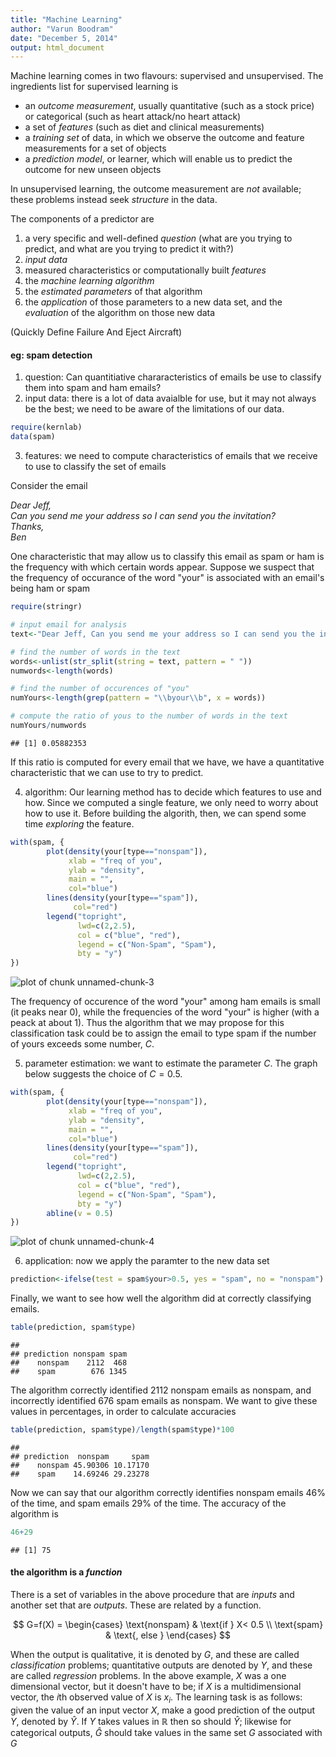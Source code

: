 ```yaml
---
title: "Machine Learning"
author: "Varun Boodram"
date: "December 5, 2014"
output: html_document
---
```


Machine learning comes in two flavours: supervised and unsupervised. The ingredients list for supervised learning is

* an _outcome measurement_, usually quantitative (such as a stock price) or
categorical (such as heart attack/no heart attack)
* a set of _features_ (such as diet and clinical measurements)
* a _training set_ of data, in which we observe the outcome and feature measurements for a set of objects 
* a _prediction model_, or learner, which will enable us to predict the outcome
for new unseen objects

In unsupervised learning, the outcome measurement are *not* available; these problems instead seek _structure_ in the data. 

The components of a predictor are 

1. a very specific and well-defined *question* (what are you trying to predict, and what are you trying to predict it with?)
2. *input data* 
3. measured characteristics or computationally built *features*
4. the *machine learning algorithm*
5. the *estimated parameters* of that algorithm
6. the *application* of those parameters to a new data set, and the *evaluation* of the algorithm on those new data

(Quickly Define Failure And Eject Aircraft)

#### eg: spam detection

1. question: Can quantitiative chararacteristics of emails be use to classify them into spam and ham emails?
2. input data: there is a lot of data avaialble for use, but it may not always be the best; we need to be aware of the limitations of our data. 


```r
require(kernlab)
data(spam)
```

3. features: we need to compute characteristics of emails that we receive to use to classify the set of emails 

Consider the email

_Dear Jeff,  
Can you send me your address so I can send you the invitation?  
Thanks,  
Ben_

One characteristic that may allow us to classify this email as spam or ham is the frequency with which certain words appear. Suppose we suspect that the frequency of occurance of the word "your" is associated with an email's being ham or spam


```r
require(stringr)

# input email for analysis
text<-"Dear Jeff, Can you send me your address so I can send you the invitation? Thanks, Ben"

# find the number of words in the text
words<-unlist(str_split(string = text, pattern = " "))
numwords<-length(words)

# find the number of occurences of "you"
numYours<-length(grep(pattern = "\\byour\\b", x = words))

# compute the ratio of yous to the number of words in the text
numYours/numwords
```

```
## [1] 0.05882353
```

If this ratio is computed for every email that we have, we have a quantitative characteristic that we can use to try to predict. 

4. algorithm: Our learning method has to decide which features to use and how. Since we computed a single feature, we only need to worry about how to use it. Before building the algorith, then, we can spend some time *exploring* the feature. 


```r
with(spam, {
        plot(density(your[type=="nonspam"]), 
             xlab = "freq of you", 
             ylab = "density", 
             main = "", 
             col="blue")
        lines(density(your[type=="spam"]), 
              col="red")
        legend("topright", 
               lwd=c(2,2.5), 
               col = c("blue", "red"), 
               legend = c("Non-Spam", "Spam"), 
               bty = "y")
})
```

![plot of chunk unnamed-chunk-3](figure/unnamed-chunk-3-1.png) 

The frequency of occurence of the word "your" among ham emails is small (it peaks near 0), while the frequencies of the word "your" is higher (with a peack at about 1). Thus the algorithm that we may propose for this classification task could be to assign the email to type spam if the number of yours exceeds some number, $C$.

5. parameter estimation: we want to estimate the parameter $C$. The graph below suggests the choice of $C=0.5$.

```r
with(spam, {
        plot(density(your[type=="nonspam"]), 
             xlab = "freq of you", 
             ylab = "density", 
             main = "", 
             col="blue")
        lines(density(your[type=="spam"]), 
              col="red")
        legend("topright", 
               lwd=c(2,2.5), 
               col = c("blue", "red"), 
               legend = c("Non-Spam", "Spam"), 
               bty = "y")
        abline(v = 0.5)
})
```

![plot of chunk unnamed-chunk-4](figure/unnamed-chunk-4-1.png) 

6. application: now we apply the paramter to the new data set


```r
prediction<-ifelse(test = spam$your>0.5, yes = "spam", no = "nonspam")
```

Finally, we want to see how well the algorithm did at correctly classifying emails. 


```r
table(prediction, spam$type)
```

```
##           
## prediction nonspam spam
##    nonspam    2112  468
##    spam        676 1345
```

The algorithm correctly identified 2112 nonspam emails as nonspam, and incorrectly identified 676 spam emails as nonspam. We want to give these values in percentages, in order to calculate accuracies


```r
table(prediction, spam$type)/length(spam$type)*100
```

```
##           
## prediction  nonspam     spam
##    nonspam 45.90306 10.17170
##    spam    14.69246 29.23278
```

Now we can say that our algorithm correctly identifies nonspam emails 46% of the time, and spam emails 29% of the time. The accuracy of the algorithm is 


```r
46+29
```

```
## [1] 75
```

#### the algorithm is a _function_  

There is a set of variables in the above procedure that are _inputs_ and another set that are _outputs_. These are related by a function. 

$$
 G=f(X) =
  \begin{cases}
   \text{nonspam} & \text{if } X< 0.5 \\
   \text{spam}      & \text{, else } 
  \end{cases}
$$

When the output is qualitative, it is denoted by $G$, and these are called *classification* problems; quantitative outputs are denoted by $Y$, and these are called *regression* problems.  In the above example, $X$ was a one dimensional vector, but it doesn't have to be; if $X$ is a multidimensional vector, the $i$th observed value of $X$ is $x_i$. 
The learning task is as follows: given the value of an input vector $X$, make a good prediction of the output $Y$, denoted by $\hat{Y}$. If $Y$ takes values in $\mathbb{R}$ then so should $\hat{Y}$; likewise for categorical outputs, $\hat{G}$ should take values in the same set $G$ associated with $G$
